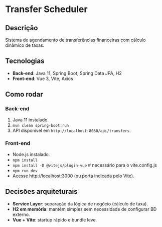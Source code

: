 # Transfer Scheduler

## Descrição
Sistema de agendamento de transferências financeiras com cálculo dinâmico de taxas.

## Tecnologias
- **Back-end**: Java 11, Spring Boot, Spring Data JPA, H2
- **Front-end**: Vue 3, Vite, Axios

## Como rodar

### Back-end
1. Java 11 instalado.
2. `mvn clean spring-boot:run`
3. API disponível em `http://localhost:8080/api/transfers`.

### Front-end
- Node.js instalado.
- `npm install`
- `npm install -D @vitejs/plugin-vue`  # necessário para o vite.config.js
- `npm run dev`
- Acesse http://localhost:3000 (ou porta indicada pelo Vite).

## Decisões arquiteturais
- **Service Layer**: separação da lógica de negócio (cálculo de taxa).
- **H2 em memória**: mantém simples sem necessidade de configurar BD externo.
- **Vue + Vite**: startup rápido e bundle leve.
